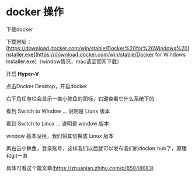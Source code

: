 # docker 操作



下载docker

下载地址：[https://download.docker.com/win/stable/Docker%20for%20Windows%20Installer.exe](https://download.docker.com/win/stable/Docker for Windows Installer.exe)（window情况，mac请至官网下载）

 

开启 **Hyper-V**





点击Docker Desktop，开启docker

右下角任务栏会显示一直小鲸鱼的图标，右键查看它什么系统下的

看到 Switch to Window ... 说明是 Liunx 版本

看到 Switch to Linux ... 说明是 window 版本



window 基本没用，我们将其切换成 Linux 版本

再右击小鲸鱼，登录账号，这样我们以后就可以发布我们的docker hub了，原理和git一直



具体可看这个篇文章(https://zhuanlan.zhihu.com/p/85048683)

